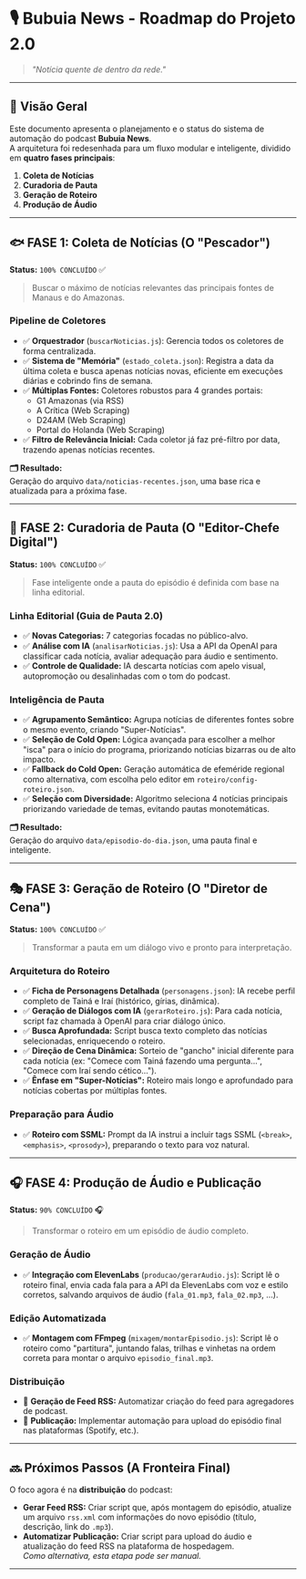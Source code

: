 # 🎙️ Bubuia News - Roadmap do Projeto 2.0

> _"Notícia quente de dentro da rede."_

---

## 🚀 Visão Geral

Este documento apresenta o planejamento e o status do sistema de automação do podcast **Bubuia News**.  
A arquitetura foi redesenhada para um fluxo modular e inteligente, dividido em **quatro fases principais**:

1. **Coleta de Notícias**
2. **Curadoria de Pauta**
3. **Geração de Roteiro**
4. **Produção de Áudio**

---

## 🐟 FASE 1: Coleta de Notícias (O "Pescador")

**Status:** `100% CONCLUÍDO` ✅

> Buscar o máximo de notícias relevantes das principais fontes de Manaus e do Amazonas.

### Pipeline de Coletores

- ✅ **Orquestrador** (`buscarNoticias.js`): Gerencia todos os coletores de forma centralizada.
- ✅ **Sistema de "Memória"** (`estado_coleta.json`): Registra a data da última coleta e busca apenas notícias novas, eficiente em execuções diárias e cobrindo fins de semana.
- ✅ **Múltiplas Fontes:** Coletores robustos para 4 grandes portais:
  - G1 Amazonas (via RSS)
  - A Crítica (Web Scraping)
  - D24AM (Web Scraping)
  - Portal do Holanda (Web Scraping)
- ✅ **Filtro de Relevância Inicial:** Cada coletor já faz pré-filtro por data, trazendo apenas notícias recentes.

**🗂️ Resultado:**  
Geração do arquivo `data/noticias-recentes.json`, uma base rica e atualizada para a próxima fase.

---

## 📰 FASE 2: Curadoria de Pauta (O "Editor-Chefe Digital")

**Status:** `100% CONCLUÍDO` ✅

> Fase inteligente onde a pauta do episódio é definida com base na linha editorial.

### Linha Editorial (Guia de Pauta 2.0)

- ✅ **Novas Categorias:** 7 categorias focadas no público-alvo.
- ✅ **Análise com IA** (`analisarNoticias.js`): Usa a API da OpenAI para classificar cada notícia, avaliar adequação para áudio e sentimento.
- ✅ **Controle de Qualidade:** IA descarta notícias com apelo visual, autopromoção ou desalinhadas com o tom do podcast.

### Inteligência de Pauta

- ✅ **Agrupamento Semântico:** Agrupa notícias de diferentes fontes sobre o mesmo evento, criando "Super-Notícias".
- ✅ **Seleção de Cold Open:** Lógica avançada para escolher a melhor "isca" para o início do programa, priorizando notícias bizarras ou de alto impacto.
- ✅ **Fallback do Cold Open:** Geração automática de efeméride regional como alternativa, com escolha pelo editor em `roteiro/config-roteiro.json`.
- ✅ **Seleção com Diversidade:** Algoritmo seleciona 4 notícias principais priorizando variedade de temas, evitando pautas monotemáticas.

**🗂️ Resultado:**  
Geração do arquivo `data/episodio-do-dia.json`, uma pauta final e inteligente.

---

## 🎭 FASE 3: Geração de Roteiro (O "Diretor de Cena")

**Status:** `100% CONCLUÍDO` ✅

> Transformar a pauta em um diálogo vivo e pronto para interpretação.

### Arquitetura do Roteiro

- ✅ **Ficha de Personagens Detalhada** (`personagens.json`): IA recebe perfil completo de Tainá e Iraí (histórico, gírias, dinâmica).
- ✅ **Geração de Diálogos com IA** (`gerarRoteiro.js`): Para cada notícia, script faz chamada à OpenAI para criar diálogo único.
- ✅ **Busca Aprofundada:** Script busca texto completo das notícias selecionadas, enriquecendo o roteiro.
- ✅ **Direção de Cena Dinâmica:** Sorteio de "gancho" inicial diferente para cada notícia (ex: "Comece com Tainá fazendo uma pergunta...", "Comece com Iraí sendo cético...").
- ✅ **Ênfase em "Super-Notícias":** Roteiro mais longo e aprofundado para notícias cobertas por múltiplas fontes.

### Preparação para Áudio

- ✅ **Roteiro com SSML:** Prompt da IA instrui a incluir tags SSML (`<break>`, `<emphasis>`, `<prosody>`), preparando o texto para voz natural.

---

## 🎧 FASE 4: Produção de Áudio e Publicação

**Status:** `90% CONCLUÍDO` 🎧

> Transformar o roteiro em um episódio de áudio completo.

### Geração de Áudio

- ✅ **Integração com ElevenLabs** (`producao/gerarAudio.js`): Script lê o roteiro final, envia cada fala para a API da ElevenLabs com voz e estilo corretos, salvando arquivos de áudio (`fala_01.mp3`, `fala_02.mp3`, ...).

### Edição Automatizada

- ✅ **Montagem com FFmpeg** (`mixagem/montarEpisodio.js`): Script lê o roteiro como "partitura", juntando falas, trilhas e vinhetas na ordem correta para montar o arquivo `episodio_final.mp3`.

### Distribuição

- 🔄 **Geração de Feed RSS:** Automatizar criação do feed para agregadores de podcast.
- 🔄 **Publicação:** Implementar automação para upload do episódio final nas plataformas (Spotify, etc.).

---

## 🔜 Próximos Passos (A Fronteira Final)

O foco agora é na **distribuição** do podcast:

- **Gerar Feed RSS:** Criar script que, após montagem do episódio, atualize um arquivo `rss.xml` com informações do novo episódio (título, descrição, link do `.mp3`).
- **Automatizar Publicação:** Criar script para upload do áudio e atualização do feed RSS na plataforma de hospedagem.  
  _Como alternativa, esta etapa pode ser manual._

---
